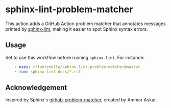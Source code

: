 # sphinx-lint-problem-matcher

This action adds a GitHub Action problem matcher that annotates messages
printed by [sphinx-lint][sphinx-lint], making it easier to spot Sphinx
syntax errors.

## Usage

Set to use this workflow before running `sphinx-lint`. For instance:

```yaml
    - uses: rffontenelle/sphinx-lint-problem-matcher@master
    - run: sphinx-lint docs/*.rst
```

## Acknowledgement

Inspired by Sphinx's [github-problem-matcher][sphinx-gpm], created by Ammar Askar.

[sphinx-lint]: https://github.com/sphinx-contrib/sphinx-lint
[sphinx-gpm]: https://github.com/sphinx-doc/github-problem-matcher
